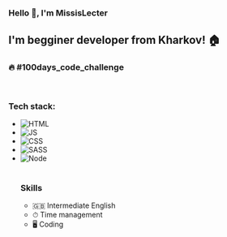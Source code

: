 ### Hello 👋,  I'm MissisLecter
## I'm begginer developer from Kharkov! 🏠
### 🔥 #100days_code_challenge

<br />
<h3>Tech stack: </h3>
<ul>
<li><img src="https://camo.githubusercontent.com/3579f9a55d8bff928f98c56c8f62bde2bf2bd401b6bce340bdfaac6652383787/68747470733a2f2f696d672e736869656c64732e696f2f62616467652f2d48544d4c2d3333333333333f7374796c653d666c6174266c6f676f3d48544d4c35266c6f676f436f6c6f723d453334463236" alt="HTML" data-canonical-src="https://img.shields.io/badge/-HTML-333333?style=flat&amp;logo=HTML5&amp;logoColor=E34F26" style="max-width:100%;"></li>
<li><img src="https://camo.githubusercontent.com/848defb760c0adff4362c04283f254f633ea8eff177c1640b209429d0e3d7627/68747470733a2f2f696d672e736869656c64732e696f2f62616467652f2d4a6176615363726970742d3333333333333f7374796c653d666c6174266c6f676f3d6a617661736372697074" alt="JS" data-canonical-src="https://img.shields.io/badge/-JavaScript-333333?style=flat&amp;logo=javascript" style="max-width:100%;"></li>
<li><img src="https://camo.githubusercontent.com/c38a05ab57aea563f73ae6b4aad7f556faa734d4077a7b52a2081b41ce27da40/68747470733a2f2f696d672e736869656c64732e696f2f62616467652f2d4353532d3333333333333f7374796c653d666c6174266c6f676f3d43535333266c6f676f436f6c6f723d313537324236" alt="CSS" data-canonical-src="https://img.shields.io/badge/-CSS-333333?style=flat&amp;logo=CSS3&amp;logoColor=1572B6" style="max-width:100%;"></li>
<li><img src="https://camo.githubusercontent.com/24bdb576fc22700bba0e304741a52bad5aa0886e4ca2474d5ea6253656b64da7/68747470733a2f2f696d672e736869656c64732e696f2f62616467652f2d534153532d3333333333333f7374796c653d666c6174266c6f676f3d53415353" alt="SASS" data-canonical-src="https://img.shields.io/badge/-SASS-333333?style=flat&amp;logo=SASS" style="max-width:100%;"></li>
<li><img src="https://camo.githubusercontent.com/ea99c61b654e99601ae0dae07b6ef63a0c597f63b5ebfeb8262c5491f4307dc5/68747470733a2f2f696d672e736869656c64732e696f2f62616467652f2d4e6f64652d3333333333333f7374796c653d666c6174266c6f676f3d626f6f747374726170266c6f676f436f6c6f723d4e6f6465" alt="Node" data-canonical-src="https://img.shields.io/badge/-Node-333333?style=flat&amp;logo=bootstrap&amp;logoColor=Node" style="max-width:100%;"></li>
<br />
<h3>Skills</h3>
<ul>
<li>🇬🇧 Intermediate English</li>
<li>⏱ Time management</li>
<li>🖥 Coding</li>